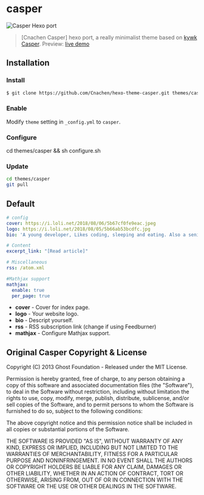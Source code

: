 # casper

![Casper Hexo port](https://i.loli.net/2018/08/06/5b67cf0fe9eac.jpeg
)

> [Cnachen Casper] hexo port, a really minimalist theme based on [kywk Casper](https://github.com/kywk/hexo-theme-casper).
Preview: [live demo](https://cnachen.github.io)

## Installation

### Install

``` bash
$ git clone https://github.com/Cnachen/hexo-theme-casper.git themes/casper
```

### Enable

Modify `theme` setting in `_config.yml` to `casper`.

### Configure

cd themes/casper && sh configure.sh 

### Update

``` bash
cd themes/casper
git pull
```


## Default

``` yml
# config
cover: https://i.loli.net/2018/08/06/5b67cf0fe9eac.jpeg
logo: https://i.loli.net/2018/08/05/5b66ab53bcdfc.jpg
bio: 'A young developer, Likes coding, sleeping and eating. Also a senior high student in Jiangning, Nanjing, Jiangsu,China.'

# Content
excerpt_link: "[Read article]"

# Miscellaneous
rss: /atom.xml

#Mathjax support
mathjax: 
  enable: true
  per_page: true

```
- **cover** - Cover for index page.
- **logo** - Your website logo.
- **bio** - Descript yourself.
- **rss** - RSS subscription link (change if using Feedburner)
- **mathjax** - Configure Mathjax support.

## Original Casper Copyright & License ##

Copyright (C) 2013 Ghost Foundation - Released under the MIT License.

Permission is hereby granted, free of charge, to any person obtaining a copy of this software and associated documentation files (the "Software"), to deal in the Software without restriction, including without limitation the rights to use, copy, modify, merge, publish, distribute, sublicense, and/or sell copies of the Software, and to permit persons to whom the Software is furnished to do so, subject to the following conditions:

The above copyright notice and this permission notice shall be included in all copies or substantial portions of the Software.

THE SOFTWARE IS PROVIDED "AS IS", WITHOUT WARRANTY OF ANY KIND, EXPRESS OR IMPLIED, INCLUDING BUT NOT LIMITED TO THE WARRANTIES OF MERCHANTABILITY, FITNESS FOR A PARTICULAR PURPOSE AND
NONINFRINGEMENT. IN NO EVENT SHALL THE AUTHORS OR COPYRIGHT HOLDERS BE LIABLE FOR ANY CLAIM, DAMAGES OR OTHER LIABILITY, WHETHER IN AN ACTION OF CONTRACT, TORT OR OTHERWISE, ARISING FROM, OUT OF OR IN CONNECTION WITH THE SOFTWARE OR THE USE OR OTHER DEALINGS IN THE SOFTWARE.


[Ghost]: http://github.com/tryghost/ghost/
[Ghost Casper]: https://github.com/TryGhost/Casper
